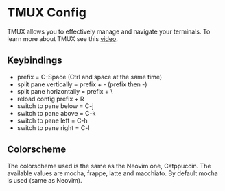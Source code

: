 # TMUX Config
TMUX allows you to effectively manage and navigate your terminals. To learn more about TMUX see this [video](https://www.youtube.com/watch?v=DzNmUNvnB04&ab_channel=DreamsofCode).

## Keybindings
- prefix = C-Space (Ctrl and space at the same time)
- split pane vertically = prefix + - (prefix then -)
- split pane horizontally = prefix + \
- reload config prefix + R
- switch to pane below = C-j
- switch to pane above = C-k
- switch to pane left = C-h
- switch to pane right = C-l

## Colorscheme
The colorscheme used is the same as the Neovim one, Catppuccin. The available values are mocha, frappe, latte and macchiato. By default mocha is used (same as Neovim).

